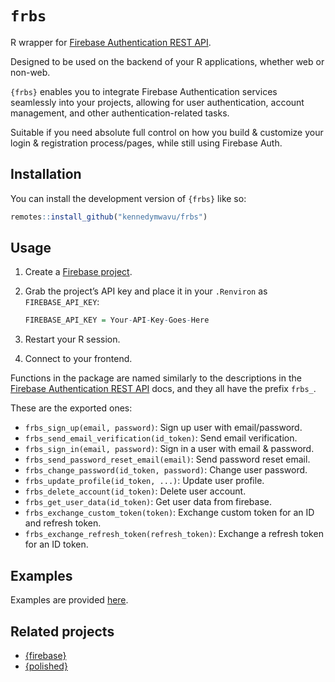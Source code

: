 
<!-- README.md is generated from README.Rmd. Please edit that file -->

# `frbs`

<!-- badges: start -->
<!-- badges: end -->

R wrapper for [Firebase Authentication REST
API](https://firebase.google.com/docs/reference/rest/auth).

Designed to be used on the backend of your R applications, whether web
or non-web.

`{frbs}` enables you to integrate Firebase Authentication services
seamlessly into your projects, allowing for user authentication, account
management, and other authentication-related tasks.

Suitable if you need absolute full control on how you build & customize
your login & registration process/pages, while still using Firebase
Auth.

## Installation

You can install the development version of `{frbs}` like so:

``` r
remotes::install_github("kennedymwavu/frbs")
```

## Usage

1.  Create a [Firebase project](https://console.firebase.google.com/).

2.  Grab the project’s API key and place it in your `.Renviron` as
    `FIREBASE_API_KEY`:

    ``` r
    FIREBASE_API_KEY = Your-API-Key-Goes-Here
    ```

3.  Restart your R session.

4.  Connect to your frontend.

Functions in the package are named similarly to the descriptions in the
[Firebase Authentication REST
API](https://firebase.google.com/docs/reference/rest/auth) docs, and
they all have the prefix `frbs_`.

These are the exported ones:

- `frbs_sign_up(email, password)`: Sign up user with email/password.
- `frbs_send_email_verification(id_token)`: Send email verification.
- `frbs_sign_in(email, password)`: Sign in a user with email & password.
- `frbs_send_password_reset_email(email)`: Send password reset email.
- `frbs_change_password(id_token, password)`: Change user password.
- `frbs_update_profile(id_token, ...)`: Update user profile.
- `frbs_delete_account(id_token)`: Delete user account.
- `frbs_get_user_data(id_token)`: Get user data from firebase.
- `frbs_exchange_custom_token(token)`: Exchange custom token for an ID
  and refresh token.
- `frbs_exchange_refresh_token(refresh_token)`: Exchange a refresh token
  for an ID token.

## Examples

Examples are provided
[here](https://github.com/kennedymwavu/frbs-examples).

## Related projects

- [{firebase}](https://github.com/JohnCoene/firebase)
- [{polished}](https://github.com/Tychobra/polished)
